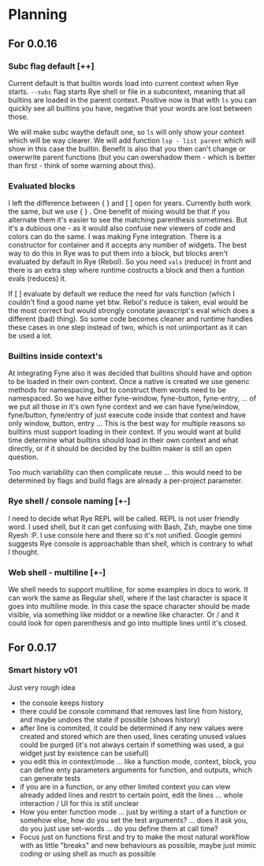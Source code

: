 # Planning

## For 0.0.16

### Subc flag default [++]

Current default is that builtin words load into current context when Rye starts. `--subc` flag starts Rye shell or file in a subcontext, meaning that all builtins are loaded in the parent context.
Positive now is that with `ls` you can quickly see all builtins you have, negative that your words are lost between those.

We will make subc waythe default one, so `ls` will only show your context which will be way clearer. We will add function `lsp - list parent` which will show in this case the builtin. Benefit is also that
you then can't change or owerwrite parent functions (but you can owershadow them - which is better than first - think of some warning about this).

### Evaluated blocks

I left the difference between { } and [ ] open for years. Currently both work the same, but we use { } . One benefit of mixing would be that if you alternate them it's easier to see the matching parenthesis sometimes. But it's 
a dubious one - as it would also confuse new viewers of code and colors can do the same. I was making Fyne integration. There is a constructor for container and it accepts any number of widgets. The best way to do 
this in Rye was to put them into a block, but blocks aren't evaluated by default in Rye (Rebol). So you need `vals` (reduce) in front and there is an extra step where runtime costructs a block and then a funtion evals (reduces) it.

If [ ] evaluate by default we reduce the need for vals function (which I couldn't find a good name yet btw. Rebol's reduce is taken, eval would be the most correct but would strongly conotate javascript's eval which does a different (bad) thing). 
So some code becomes cleaner and runtime handles these cases in one step instead of two, which is not unimportant as it can be used a lot.

### Builtins inside context's

At integrating Fyne also it was decided that builtins should have and option to be loaded in their own context. Once a native is created we use generic methods for namespacing, but to construct them words need to be namespaced. So we have either 
fyne-window, fyne-button, fyne-entry, ... of we put all those in it's own fyne context and we can have fyne/window, fyne/button, fyne/entry of just execute code inside that context and have only window, button, entry ... This is the best way for 
multiple reasons so builtins must support loading in their context. If you would want at build time determine what builtins should load in their own context and what directly, or if it should be decided by the builtin maker is still an open question.

Too much variability can then complicate reuse ... this would need to be determined by flags and build flags are already a per-project parameter.

### Rye shell / console naming [+-]

I need to decide what Rye REPL will be called. REPL is not user friendly word. I used shell, but it can get confusing with Bash, Zsh, maybe one time Ryesh :P. I use console here and there so it's not unified. Google gemini suggests Rye console 
is approachable than shell, which is contrary to what I thought.

### Web shell - multiline [+-]

We shell needs to support multiline, for some examples in docs to work. It can work the same as Regular shell, where if the last character is space it goes into multiline mode. In this case the space character should be made visible, via 
something like middot or a newline like character. Or / and it could look for open parenthesis and go into multiple lines until it's closed.

## For 0.0.17

### Smart history v01

Just very rough idea

* the console keeps history
* there could be console command that removes last line from history, and maybe undoes the state if possible (shows history)
* after line is commited, it could be determined if any new values were created and stored which are then used, lines cerating unused values could be purged (it's not always certain if something was used, a gui widget just by existence can be usefull)
* you edit this in context/mode ... like a function mode, context, block, you can define enty parameters arguments for function, and outputs, which can generate tests
* if you are in a function, or any other limited context you can view already added lines and restrt to certain point, edit the lines ... whole interaction / UI for this is still unclear
* How you enter function mode ... just by writing a start of a function or somehow else, how do you set the test arguments? ... does it ask you, do you just use set-words ... do you define them at call time?
* Focus just on functions first and try to make the most natural workflow with as little "breaks" and new behaviours as possible, maybe just mimic coding or using shell as much as possible
  

